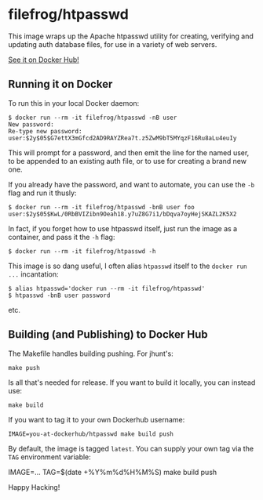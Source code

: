 filefrog/htpasswd
=================

This image wraps up the Apache htpasswd utility for creating,
verifying and updating auth database files, for use in a variety
of web servers.

[See it on Docker Hub!][1]


Running it on Docker
--------------------

To run this in your local Docker daemon:

    $ docker run --rm -it filefrog/htpasswd -nB user
    New password:
    Re-type new password:
    user:$2y$05$G7ettX3mGfcd2AD9RAYZRea7t.z5ZwM9bT5MYqzF16Ru8aLu4euIy

This will prompt for a password, and then emit the line for the
named user, to be appended to an existing auth file, or to use for
creating a brand new one.

If you already have the password, and want to automate, you can
use the `-b` flag and run it thusly:

    $ docker run --rm -it filefrog/htpasswd -bnB user foo
    user:$2y$05$KwL/0RbBVIZibn9Oeah18.y7uZ8G7i1/bDqva7oyHejSKAZL2K5X2

In fact, if you forget how to use htpasswd itself, just run the
image as a container, and pass it the `-h` flag:

    $ docker run --rm -it filefrog/htpasswd -h

This image is so dang useful, I often alias `htpasswd` itself to
the `docker run ...` incantation:

    $ alias htpasswd='docker run --rm -it filefrog/htpasswd'
    $ htpasswd -bnB user password

etc.


Building (and Publishing) to Docker Hub
---------------------------------------

The Makefile handles building pushing.  For jhunt's:

    make push

Is all that's needed for release.  If you want to build it
locally, you can instead use:

    make build

If you want to tag it to your own Dockerhub username:

    IMAGE=you-at-dockerhub/htpasswd make build push

By default, the image is tagged `latest`.  You can supply your own
tag via the `TAG` environment variable:

   IMAGE=... TAG=$(date +%Y%m%d%H%M%S) make build push

Happy Hacking!


[1]: https://hub.docker.com/r/filefrog/htpasswd
